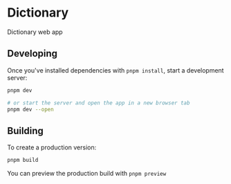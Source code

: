 # Dictionary

Dictionary web app

## Developing

Once you've installed dependencies with `pnpm install`, start a development server:

```bash
pnpm dev

# or start the server and open the app in a new browser tab
pnpm dev --open
```

## Building

To create a production version:

```bash
pnpm build
```

You can preview the production build with `pnpm preview`
